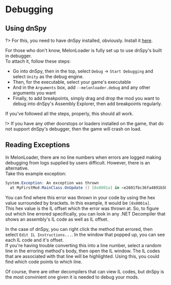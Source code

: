 # Debugging

## Using dnSpy

?> For this, you need to have dnSpy installed, obviously. Install it [here](https://github.com/dnSpy/dnSpy).

For those who don't know, MelonLoader is fully set up to use dnSpy's built in debugger.<br>
To attach it, follow these steps:
 - Go into dnSpy, then in the top, select `Debug` -> `Start Debugging` and select `Unity` as the debug engine.
 - Then, for the executable, select your game's executable
 - And in the `Arguments` box, add `--melonloader.debug` and any other arguments you want
 - Finally, to add breakpoints, simply drag and drop the mod you want to debug into dnSpy's Assembly Explorer, then add breakpoints regularly.

If you've followed all the steps, properly, this should all work.

!> If you have any other doorstops or loaders installed on the game, that do not support dnSpy's debugger, then the game will crash on load.

## Reading Exceptions

In MelonLoader, there are no line numbers when errors are logged making debugging from logs supplied by users difficult. However, there is an alternative.<br>
Take this example exception:

```cs
System.Exception: An exception was thrown
  at MyFirstMod.MainClass.OnUpdate () [0x0001a] in <e2601fbc36fa4891b5bcba3b789203ba>:0 
```

You can find where this error was thrown in your code by using the hex value surrounded by brackets. In this example, it would be `[0x0001a]`.<br>
This hex value is the IL offset which the error was thrown at. So, to figure out which line errored specifically, you can look in any .NET Decompiler that shows an assembly's IL code as well as IL offset.

In the case of dnSpy, you can right click the method that errored, then select `Edit IL Instructions...`. In the window that popped up, you can see each IL code and it's offset.<br>
If you're having trouble converting this into a line number, select a random line in the erroring method's body, then open the IL window. The IL codes that are associated with that line will be highlighted. Using this, you could find which code points to which line.

Of course, there are other decompilers that can view IL codes, but dnSpy is the most convinient one given it is needed to debug your mods.
